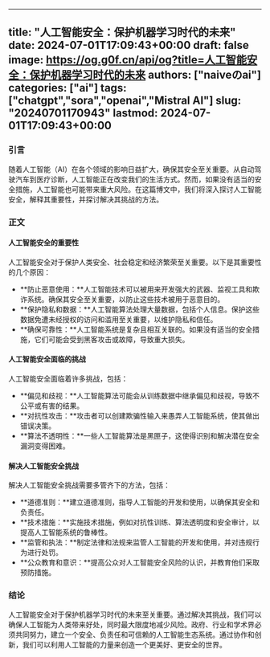 
---
title: "人工智能安全：保护机器学习时代的未来"
date: 2024-07-01T17:09:43+00:00
draft: false
image: https://og.g0f.cn/api/og?title=人工智能安全：保护机器学习时代的未来
authors: ["naiveのai"]
categories: ["ai"]
tags: ["chatgpt","sora","openai","Mistral AI"]
slug: "20240701170943"
lastmod: 2024-07-01T17:09:43+00:00
---
### 引言

随着人工智能（AI）在各个领域的影响日益扩大，确保其安全至关重要。从自动驾驶汽车到医疗诊断，人工智能正在改变我们的生活方式。然而，如果没有适当的安全措施，人工智能也可能带来重大风险。在这篇博文中，我们将深入探讨人工智能安全，解释其重要性，并探讨解决其挑战的方法。

### 正文

#### 人工智能安全的重要性

人工智能安全对于保护人类安全、社会稳定和经济繁荣至关重要。以下是其重要性的几个原因：

* **防止恶意使用：**人工智能技术可以被用来开发强大的武器、监视工具和欺诈系统。确保其安全至关重要，以防止这些技术被用于恶意目的。
* **保护隐私和数据：**人工智能算法处理大量数据，包括个人信息。保护这些数据免遭未经授权的访问和滥用至关重要，以维护隐私和信任。
* **确保可靠性：**人工智能系统是复杂且相互关联的。如果没有适当的安全措施，它们可能会受到黑客攻击或故障，导致重大损失。

#### 人工智能安全面临的挑战

人工智能安全面临着许多挑战，包括：

* **偏见和歧视：**人工智能算法可能会从训练数据中继承偏见和歧视，导致不公平或有害的结果。
* **对抗性攻击：**攻击者可以创建欺骗性输入来愚弄人工智能系统，使其做出错误决策。
* **算法不透明性：**一些人工智能算法是黑匣子，这使得识别和解决潜在安全漏洞变得困难。

#### 解决人工智能安全挑战

解决人工智能安全挑战需要多管齐下的方法，包括：

* **道德准则：**建立道德准则，指导人工智能的开发和使用，以确保其安全和负责任。
* **技术措施：**实施技术措施，例如对抗性训练、算法透明度和安全审计，以提高人工智能系统的鲁棒性。
* **监管和执法：**制定法律和法规来监管人工智能的开发和使用，并对违规行为进行处罚。
* **公众教育和意识：**提高公众对人工智能安全风险的认识，并教育他们采取预防措施。

### 结论

人工智能安全对于保护机器学习时代的未来至关重要。通过解决其挑战，我们可以确保人工智能为人类带来好处，同时最大限度地减少风险。政府、行业和学术界必须共同努力，建立一个安全、负责任和可信赖的人工智能生态系统。通过协作和创新，我们可以利用人工智能的力量来创造一个更美好、更安全的世界。